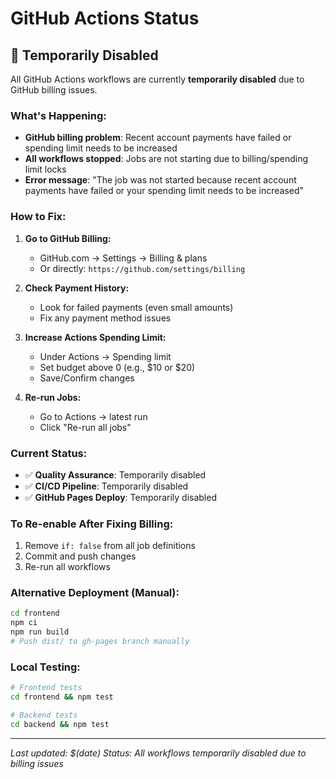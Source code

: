 # GitHub Actions Status

## 🚨 Temporarily Disabled

All GitHub Actions workflows are currently **temporarily disabled** due to GitHub billing issues.

### What's Happening:
- **GitHub billing problem**: Recent account payments have failed or spending limit needs to be increased
- **All workflows stopped**: Jobs are not starting due to billing/spending limit locks
- **Error message**: "The job was not started because recent account payments have failed or your spending limit needs to be increased"

### How to Fix:

1. **Go to GitHub Billing:**
   - GitHub.com → Settings → Billing & plans
   - Or directly: `https://github.com/settings/billing`

2. **Check Payment History:**
   - Look for failed payments (even small amounts)
   - Fix any payment method issues

3. **Increase Actions Spending Limit:**
   - Under Actions → Spending limit
   - Set budget above 0 (e.g., $10 or $20)
   - Save/Confirm changes

4. **Re-run Jobs:**
   - Go to Actions → latest run
   - Click "Re-run all jobs"

### Current Status:
- ✅ **Quality Assurance**: Temporarily disabled
- ✅ **CI/CD Pipeline**: Temporarily disabled  
- ✅ **GitHub Pages Deploy**: Temporarily disabled

### To Re-enable After Fixing Billing:
1. Remove `if: false` from all job definitions
2. Commit and push changes
3. Re-run all workflows

### Alternative Deployment (Manual):
```bash
cd frontend
npm ci
npm run build
# Push dist/ to gh-pages branch manually
```

### Local Testing:
```bash
# Frontend tests
cd frontend && npm test

# Backend tests
cd backend && npm test
```

---
*Last updated: $(date)*
*Status: All workflows temporarily disabled due to billing issues*
